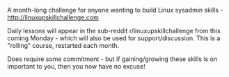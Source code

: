 A month-long challenge for anyone wanting to build Linux sysadmin skills - http://linuxupskillchallenge.com

Daily lessons will appear in the sub-reddit r/linuxupskillchallenge from this coming Monday - which will also be used for support/discussion. This is a "rolling" course, restarted each month.

Does require some commitment - but if gaining/growing these skills is on important to you, then you now have no excuse! 
